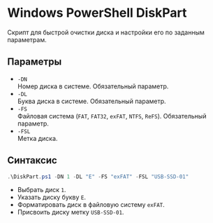 # Windows PowerShell DiskPart

Скрипт для быстрой очистки диска и настройки его по заданным параметрам.

## Параметры

- `-DN`  
  Номер диска в системе. Обязательный параметр.
- `-DL`  
  Буква диска в системе. Обязательный параметр.
- `-FS`  
  Файловая система (`FAT`, `FAT32`, `exFAT`, `NTFS`, `ReFS`). Обязательный параметр.
- `-FSL`  
  Метка диска.

## Синтаксис

```powershell
.\DiskPart.ps1 -DN 1 -DL "E" -FS "exFAT" -FSL "USB-SSD-01"
```

- Выбрать диск `1`.
- Указать диску букву `E`.
- Форматировать диск в файловую систему `exFAT`.
- Присвоить диску метку `USB-SSD-01`.
